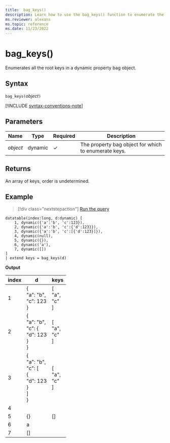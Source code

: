 ```yaml
---
title:  bag_keys()
description: Learn how to use the bag_keys() function to enumerate the root keys in a dynamic property bag object.
ms.reviewer: alexans
ms.topic: reference
ms.date: 11/23/2022
---
```

# bag_keys()

Enumerates all the root keys in a dynamic property bag object.

## Syntax

`bag_keys(`*object*`)`

[!INCLUDE [syntax-conventions-note](../../includes/syntax-conventions-note.md)]

## Parameters

| Name | Type | Required | Description |
| -- | -- | -- | -- |
| *object* | dynamic | &check; | The property bag object for which to enumerate keys. |

## Returns

An array of keys, order is undetermined.

## Example

> [!div class="nextstepaction"]
> <a href="https://dataexplorer.azure.com/clusters/help/databases/Samples?query=H4sIAAAAAAAAA3XMSwrDIBCA4b2nmN0ouEnSBwg9iUjRjIRQaxdNICHt3WvzqN1kZjP8fAzZLq0LnreR/KDCIzYSSNEY7b2tBWgGaYrUlsIntKjQoQSsURVl9RYSZlTuoQlpkYnOstqT+kfNZg/Zxj6EtR7/PmzylFt6usZzjtoIZtgL/ND5SHDz4xMu4Gxz/Z6cxAfYZXgQDQEAAA==" target="_blank">Run the query</a>

```kusto
datatable(index:long, d:dynamic) [
    1, dynamic({'a':'b', 'c':123}), 
    2, dynamic({'a':'b', 'c':{'d':123}}),
    3, dynamic({'a':'b', 'c':[{'d':123}]}),
    4, dynamic(null),
    5, dynamic({}),
    6, dynamic('a'),
    7, dynamic([])
]
| extend keys = bag_keys(d)
```

**Output**

|index|d|keys|
|---|---|---|
|1|{<br>  "a": "b",<br>  "c": 123<br>}|[<br>  "a",<br>  "c"<br>]|
|2|{<br>  "a": "b",<br>  "c": {<br>    "d": 123<br>  }<br>}|[<br>  "a",<br>  "c"<br>]|
|3|{<br>  "a": "b",<br>  "c": [<br>    {<br>      "d": 123<br>    }<br>  ]<br>}|[<br>  "a",<br>  "c"<br>]|
|4|||
|5|{}|[]|
|6|a||
|7|[]||
